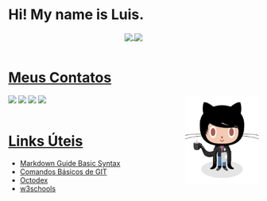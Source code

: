 <!DOCTYPE html>
<html lang="en">
<head>
    <meta charset="UTF-8">
    <meta http-equiv="X-UA-Compatible" content="IE=edge">
    <meta name="viewport" content="width=device-width, initial-scale=1.0">
</head>
<body>
    <h1> Hi! My name is Luis. </h1>

<div  align="center">
  <a href="https://github.com/Lrrsouza">
  <img height="180em"   align="center" src="https://github-readme-stats.vercel.app/api?username=Lrrsouza&show_icons=true&theme=react&include_all_commits=true&count_private=true"/>
  <img height="180em"  align="center" src="https://github-readme-stats.vercel.app/api/top-langs/?username=Lrrsouza&layout=compact&langs_count=100&theme=react" />
  
  
</div> <br>

   <h1> Meus Contatos </h1>
   
   <img align="right" width="148" height="180" src="https://github.com/Lrrsouza/Lrrsouza/blob/main/imag/octocat01.png">
   
  <div>
    <a href="mailto:luisricardoramos0102@gmail.com"><img src="https://img.icons8.com/color/48/000000/send.png"/></a>
    <a href="https://www.linkedin.com/in/lrrsouza/"><img src="https://img.icons8.com/fluency/48/000000/linkedin.png"/></a>
    <a href="https://t.me/lrrsouza"><img src="https://img.icons8.com/color/48/000000/telegram-app--v1.png"/></a>
    <a href="https://api.whatsapp.com/send?phone=5512988445745"><img src="https://img.icons8.com/doodle/48/000000/whatsapp.png"/>
  </div> <br>
  
  
 <h1> Links Úteis </h1>

<ul>
	<li><a href="https://www.markdownguide.org/basic-syntax/" target="_blank"> Markdown Guide Basic Syntax</a></li>
	<li><a href="https://www.hostinger.com.br/tutoriais/comandos-basicos-de-git/" target="_blank">Comandos Básicos de GIT</a></li> 
	<li><a href="https://octodex.github.com/" target="_blank">Octodex</a></li>
	<li><a href="https://www.w3schools.com/" target="_blank">w3schools</a></li>
	
</ul>
 
</body>
</html>
 


